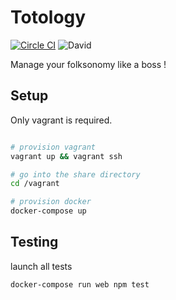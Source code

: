 # Totology 

[![Circle CI](https://circleci.com/gh/dstendardi/totology.svg?style=shield)](https://circleci.com/gh/dstendardi/totology)
![David](https://david-dm.org/dstendardi/totology.svg)

Manage your folksonomy like a boss !

## Setup

Only vagrant is required.

```bash

# provision vagrant
vagrant up && vagrant ssh

# go into the share directory
cd /vagrant

# provision docker
docker-compose up
```

## Testing

launch all tests

```
docker-compose run web npm test
```





